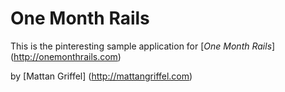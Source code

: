 # One Month Rails

This is the pinteresting sample application for
[*One Month Rails*] (http://onemonthrails.com)

by [Mattan Griffel] (http://mattangriffel.com)
